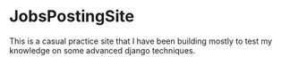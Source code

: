 # JobsPostingSite
This is a casual practice site that I have been building mostly to test my knowledge on some advanced django techniques. 
